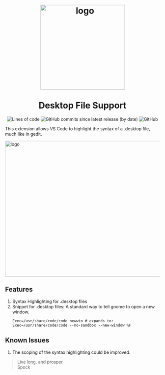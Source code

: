 <h1 align="center">
  <br>
    <img src="https://raw.githubusercontent.com/nico-castell/desktop-file-support/main/assets/extension_icon.png" width="275" height="275" alt="logo">
  <br><br>
  Desktop File Support
  <br>
</h1>

<p align="center">
  <img alt="Lines of code" src="https://img.shields.io/tokei/lines/github/nico-castell/desktop-file-support?color=yellow&label=Lines%20of%20code">
  <img alt="GitHub commits since latest release (by date)" src="https://img.shields.io/github/commits-since/nico-castell/desktop-file-support/latest?color=yellow&label=Commits%20since%20last%20release">
  <img alt="GitHub" src="https://img.shields.io/github/license/nico-castell/desktop-file-support?color=yellow&label=License">
</p>

This extension allows VS Code to highlight the syntax of a .desktop file,
much like in gedit.

<!-- <p align="center"> -->
  <img width="586" height="440" src="https://raw.githubusercontent.com/nico-castell/desktop-file-support/main/assets/screenshot.png" alt="logo">
<!-- </p> -->

##  Features
1. Syntax Highlighting for .desktop files
1. Snippet for .desktop files: A standard way to tell gnome to open a new
   window.
    ~~~
    Exec=/usr/share/code/code newwin # expands to:
    Exec=/usr/share/code/code --no-sandbox --new-window %F
    ~~~

##  Known Issues
1. The scoping of the syntax highlighting could be improved.

> Live long, and prosper  
> Spock
